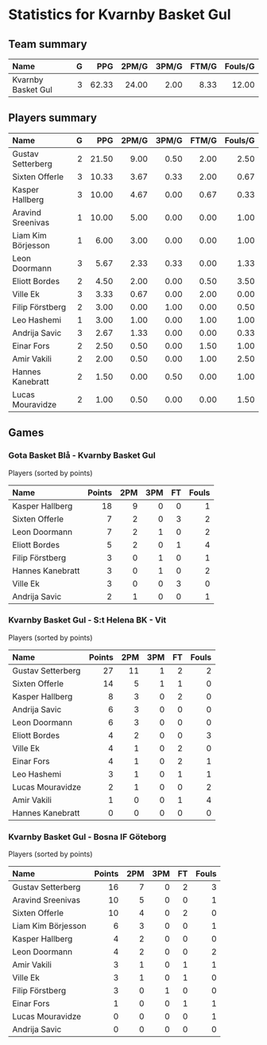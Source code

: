 # Statistics for Kvarnby Basket Gul

## Team summary

| Name | G | PPG | 2PM/G | 3PM/G | FTM/G | Fouls/G |
|:-----|--:|----:|------:|------:|------:|--------:|
| Kvarnby Basket Gul | 3 | 62.33 | 24.00 | 2.00 | 8.33 | 12.00 |

## Players summary

| Name | G | PPG | 2PM/G | 3PM/G | FTM/G | Fouls/G |
|:-----|--:|----:|------:|------:|------:|--------:|
| Gustav Setterberg | 2 | 21.50 | 9.00 | 0.50 | 2.00 | 2.50 |
| Sixten Offerle | 3 | 10.33 | 3.67 | 0.33 | 2.00 | 0.67 |
| Kasper Hallberg | 3 | 10.00 | 4.67 | 0.00 | 0.67 | 0.33 |
| Aravind Sreenivas | 1 | 10.00 | 5.00 | 0.00 | 0.00 | 1.00 |
| Liam Kim Börjesson | 1 | 6.00 | 3.00 | 0.00 | 0.00 | 1.00 |
| Leon Doormann | 3 | 5.67 | 2.33 | 0.33 | 0.00 | 1.33 |
| Eliott Bordes | 2 | 4.50 | 2.00 | 0.00 | 0.50 | 3.50 |
| Ville Ek | 3 | 3.33 | 0.67 | 0.00 | 2.00 | 0.00 |
| Filip Förstberg | 2 | 3.00 | 0.00 | 1.00 | 0.00 | 0.50 |
| Leo Hashemi | 1 | 3.00 | 1.00 | 0.00 | 1.00 | 1.00 |
| Andrija Savic | 3 | 2.67 | 1.33 | 0.00 | 0.00 | 0.33 |
| Einar Fors | 2 | 2.50 | 0.50 | 0.00 | 1.50 | 1.00 |
| Amir Vakili | 2 | 2.00 | 0.50 | 0.00 | 1.00 | 2.50 |
| Hannes Kanebratt | 2 | 1.50 | 0.00 | 0.50 | 0.00 | 1.00 |
| Lucas Mouravidze | 2 | 1.00 | 0.50 | 0.00 | 0.00 | 1.50 |

## Games

### Gota Basket Blå - Kvarnby Basket Gul

Players (sorted by points)

| Name | Points | 2PM | 3PM | FT | Fouls |
|:-----|-------:|----:|----:|---:|------:|
| Kasper Hallberg | 18 |  9 |  0 |  0 |  1 |
| Sixten Offerle |  7 |  2 |  0 |  3 |  2 |
| Leon Doormann |  7 |  2 |  1 |  0 |  2 |
| Eliott Bordes |  5 |  2 |  0 |  1 |  4 |
| Filip Förstberg |  3 |  0 |  1 |  0 |  1 |
| Hannes Kanebratt |  3 |  0 |  1 |  0 |  2 |
| Ville Ek |  3 |  0 |  0 |  3 |  0 |
| Andrija Savic |  2 |  1 |  0 |  0 |  1 |

### Kvarnby Basket Gul - S:t Helena BK - Vit

Players (sorted by points)

| Name | Points | 2PM | 3PM | FT | Fouls |
|:-----|-------:|----:|----:|---:|------:|
| Gustav Setterberg | 27 | 11 |  1 |  2 |  2 |
| Sixten Offerle | 14 |  5 |  1 |  1 |  0 |
| Kasper Hallberg |  8 |  3 |  0 |  2 |  0 |
| Andrija Savic |  6 |  3 |  0 |  0 |  0 |
| Leon Doormann |  6 |  3 |  0 |  0 |  0 |
| Eliott Bordes |  4 |  2 |  0 |  0 |  3 |
| Ville Ek |  4 |  1 |  0 |  2 |  0 |
| Einar Fors |  4 |  1 |  0 |  2 |  1 |
| Leo Hashemi |  3 |  1 |  0 |  1 |  1 |
| Lucas Mouravidze |  2 |  1 |  0 |  0 |  2 |
| Amir Vakili |  1 |  0 |  0 |  1 |  4 |
| Hannes Kanebratt |  0 |  0 |  0 |  0 |  0 |

### Kvarnby Basket Gul - Bosna IF Göteborg

Players (sorted by points)

| Name | Points | 2PM | 3PM | FT | Fouls |
|:-----|-------:|----:|----:|---:|------:|
| Gustav Setterberg | 16 |  7 |  0 |  2 |  3 |
| Aravind Sreenivas | 10 |  5 |  0 |  0 |  1 |
| Sixten Offerle | 10 |  4 |  0 |  2 |  0 |
| Liam Kim Börjesson |  6 |  3 |  0 |  0 |  1 |
| Kasper Hallberg |  4 |  2 |  0 |  0 |  0 |
| Leon Doormann |  4 |  2 |  0 |  0 |  2 |
| Amir Vakili |  3 |  1 |  0 |  1 |  1 |
| Ville Ek |  3 |  1 |  0 |  1 |  0 |
| Filip Förstberg |  3 |  0 |  1 |  0 |  0 |
| Einar Fors |  1 |  0 |  0 |  1 |  1 |
| Lucas Mouravidze |  0 |  0 |  0 |  0 |  1 |
| Andrija Savic |  0 |  0 |  0 |  0 |  0 |

